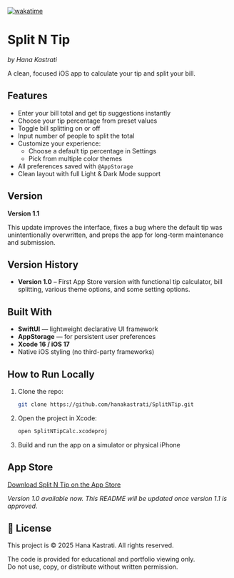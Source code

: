 [![wakatime](https://wakatime.com/badge/github/hanakastrati/SplitNTip.svg)](https://wakatime.com/badge/github/hanakastrati/SplitNTip)

# Split N Tip  
*by Hana Kastrati*

A clean, focused iOS app to calculate your tip and split your bill.  

## Features

- Enter your bill total and get tip suggestions instantly
- Choose your tip percentage from preset values
- Toggle bill splitting on or off
- Input number of people to split the total
- Customize your experience:
  - Choose a default tip percentage in Settings
  - Pick from multiple color themes
- All preferences saved with `@AppStorage`
- Clean layout with full Light & Dark Mode support

## Version

**Version 1.1**

This update improves the interface, fixes a bug where the default tip was unintentionally overwritten, and preps the app for long-term maintenance and submission.

## Version History

- **Version 1.0** – First App Store version with functional tip calculator, bill splitting, various theme options, and some setting options.  

## Built With

- **SwiftUI** — lightweight declarative UI framework  
- **AppStorage** — for persistent user preferences  
- **Xcode 16 / iOS 17**  
- Native iOS styling (no third-party frameworks)

## How to Run Locally

1. Clone the repo:

   ```bash
   git clone https://github.com/hanakastrati/SplitNTip.git
   ```

2. Open the project in Xcode:

   ```bash
   open SplitNTipCalc.xcodeproj
   ```

3. Build and run the app on a simulator or physical iPhone

## App Store

[Download Split N Tip on the App Store](https://apps.apple.com/us/app/splittipcalc/id6744050869)

_Version 1.0 available now. This README will be updated once version 1.1 is approved._

## 📄 License
This project is © 2025 Hana Kastrati. All rights reserved.

The code is provided for educational and portfolio viewing only.  
Do not use, copy, or distribute without written permission.
